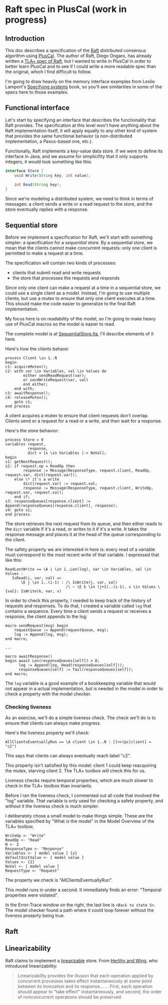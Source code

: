# Raft spec in PlusCal (work in progress)

## Introduction

This doc describes a specification of the [Raft][raft-website] distributed consensus algorithm
using [PlusCal]. The author of Raft, Diego Ongaro, has already written a [TLA+ spec
of Raft][raft-tla-spec], but I wanted to write in PlusCal in order to better learn
PlusCal and to see if I could write a more readable spec than the original,
which I find difficult to follow.

I'm going to draw heavily on the memory interface examples from Leslie Lamport's
[Specifying systems][book] book, so you'll see similarities in some of the specs
here to those examples.

[raft-website]: https://raft.github.io/
[raft-tla-spec]: https://github.com/ongardie/raft.tla
[book]: http://lamport.azurewebsites.net/tla/book.html
[PlusCal]: http://lamport.azurewebsites.net/tla/pluscal.html

## Functional interface

Let's start by specifying an interface that describes the functionality
that Raft provides. The specification at this level won't have anything about
the Raft implementation itself, it will apply equally to any other kind of
system that provides the same functional behavior (a non-distributed
implementation, a Paxos-based one, etc.).

Functionally, Raft implements a key-value data store. If we were to define its
interface in Java, and we assume for simplicifity that it only supports
integers, it would look something like this:

```java
interface Store {
    void Write(String key, int value);

    int Read(String key);
}
```

Since we're modeling a distributed system, we need to think in terms of messages: a
client sends a write or a read request to the store, and the store eventually
replies with a response.

## Sequential store

Before we implement a specification for Raft, we'll start with something
simpler: a specification for a *sequential* store. By a sequential store, we
mean that the clients cannot make concurrent requests: only one client is
permitted to make a request at a time.

The specification will contain two kinds of processes:

* clients that submit read and write requests
* the store that processes the requests and responds

Since only one client can make a request at a time in a sequential store, we
could use a single client as a model. Instead, I'm going to use multiple
clients, but use a mutex to ensure that only one client executes at a time. This
should make the code easier to generalize to the final Raft implementation.

My focus here is on readability of the model, so I'm going to make heavy use of
PlusCal macros so the model is easier to read.

The complete model is at [SequentialStore.tla](SequentialStore.tla), I'll
describe elements of it here.

Here's how the clients behave:

```
process Client \in 1..N
begin
c1: acquireMutex();
c2: with var \in Variables, val \in Values do
        either sendReadRequest(var);
        or sendWriteRequest(var, val)
        end either;
    end with;
c3: awaitResponse();
c4: releaseMutex();
    goto c1;
end process
```

A client acquires a mutex to ensure that client requests don't overlap. Clients
send or a request for a read or a write, and then wait for a response.

Here's the store behavior:

```
process Store = 0
variables request,
          response,
          dict = [x \in Variables |-> NoVal];
begin
s1: getNextRequest();
s2: if request.op = ReadOp then
        response := Message(ResponseType, request.client, ReadOp, request.var, dict[request.var]);
    else \* it's a write
        dict[request.var] := request.val;
        response := Message(ResponseType, request.client, WriteOp, request.var, request.val);
    end if;
s3: responseQueues[response.client] := Append(responseQueues[response.client], response);
s4: goto s1;
end process
```

The store retrieves the next request from its queue, and then either reads to
the `dict` variable if it's a read, or writes to it if it's a write. It takes
the response message and places it at the head of the queue corresponding to the
client.

The safety property we are interested in here is: every read of a variable must
correspond to the most recent write of that variable. I expressed that like
this:

```
ReadLastWrite == \A i \in 1..Len(log), var \in Variables, val \in Values :
   IsRead(i, var, val) =>
       \E j \in 1..(i-1) : /\ IsWrite(j, var, val)
                           /\ ~ \E k \in (j+1)..(i-1), v \in Values \ {val}: IsWrite(k, var, v)
```

In order to check this property, I needed to keep track of the history of
requests and responses. To do that, I created a variable called `log` that
contains a sequence. Every time a client sends a request or receives a response, the client appends
to the log:

```
macro sendRequest(msg) begin
    requestQueue := Append(requestQueue, msg);
    log := Append(log, msg);
end macro;

...

macro awaitResponse()
begin await Len(responseQueues[self]) > 0;
      log := Append(log, Head(responseQueues[self]));
      responseQueues[self] := Tail(responseQueues[self]);
end macro;
```

The `log` variable is a good example of a bookkeeping variable that would not
appear in a actual implementation, but is needed in the model in order to check
a property with the model checker.

### Checking liveness

As an exercise, we'll do a simple liveness check. The check we'll do is to
ensure that clients can always make progress.

Here's the liveness property we'll check:

```
AllClientsEventuallyRun == \A client \in 1..N : []<>(pc[client] = "c2")
```

This says that clients can always eventually reach label "c2".

This property isn't satisfied by this model: client 1 could keep reacquiring the
mutex, starving client 2. The TLA+ toolbox will check this for us.

Liveness checks require temporal properties, which are much slower to check in
the TLA+ toolbox than invariants.

Before I ran the liveness check, I commented out all code that involved the
"log" variable. That variable is only used for checking a safety property, and
without it the liveness check is much simpler.

I deliberately chose a small model to make things simple. These are the
variables specified by "What is the model" in the Model Overview of the TLA+
toolbox.

```
WriteOp <- "Write"
ReadOp <- "Read"
N <- 2
ResponseType <- "Response"
Variables <- [ model value ] {x}
defaultInitValue <- [ model value ]
Values <- {1}
NoVal <- [ model value ]
RequestType <- "Request"
```

The property we check is "AllClientsEventuallyRun".

This model runs in under a second. It immediately finds an error: "Temporal
properties were violated".

In the Error-Trace window on the right, the last line is `<Back to state 5>`.
The model checker found a path where it could loop forever without the liveness
proeprty being true.

## Raft


## Linearizability

Raft claims to implement a [linearizable][bailis-linearizability] store. From
[Herlihy and Wing][herlihy-linearizability], who introduced linearizability:

> Linearizability provides the illusion that each operation applied by
> concurrent processes takes effect instantaneously at some point between its
> invocation and its response...
> ...
> First, each operation should appear to “take effect” instantaneously, and
> second, the order of nonconcurrent operations should be preserved.



[bailis-linearizability]: http://www.bailis.org/blog/linearizability-versus-serializability/
[herlihy-linearizability]: http://cs.brown.edu/~mph/HerlihyW90/p463-herlihy.pdf
